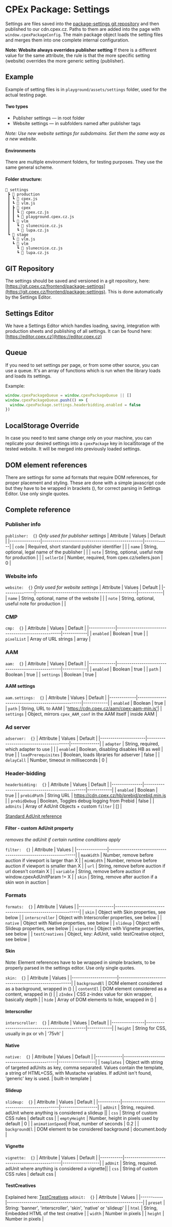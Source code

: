 # CPEx Package: Settings
Settings are files saved into the [package-settings git repository](https://git.cpex.cz/frontend/package-settings) and then published to our cdn.cpex.cz. Paths to them are added into the page with `window.cpexPackageConfig`.
The main package object loads the setting files and merges them into one complete internal configuration.

**Note: Website always overrides publisher setting**
If there is a different value for the same attribute, the rule is that the more specific setting (website) overrides the more generic setting (publisher).

## Example
Example of setting files is in `playground/assets/settings` folder, used for the actual testing page.

#### Two types
- Publisher settings ― in root folder
- Website settings ― in subfolders named after publisher tags

*Note: Use new website settings for subdomains. Set them the same way as a new website.*

#### Environments
There are multiple environment folders, for testing purposes. They use the same general scheme.

#### Folder structure:
```
📂 settings
 ┣ 📂 production
 ┃ ┗ 📜 cpex.js
 ┃ ┗ 📜 vlm.js
 ┃ ┣ 📂 cpex
 ┃ ┃ ┗ 📜 cpex.cz.js
 ┃ ┃ ┗ 📜 playground.cpex.cz.js
 ┃ ┗ 📂 vlm
 ┃   ┗ 📜 slunecnice.cz.js
 ┃   ┗ 📜 lupa.cz.js
 ┗ 📂 stage
   ┗ 📜 vlm.js
   ┗ 📂 vlm
     ┗ 📜 slunecnice.cz.js
     ┗ 📜 lupa.cz.js
```

## GIT Repository
The settings should be saved and versioned in a git repository, here: [https://git.cpex.cz/frontend/package-settings](https://git.cpex.cz/frontend/package-settings). This is done automatically by the Settings Editor.

## Settings Editor
We have a Settings Editor which handles loading, saving, integration with production sheets and publishing of all settings.
It can be found here: [https://editor.cpex.cz](https://editor.cpex.cz)

## Queue
If you need to set settings per page, or from some other source, you can use a queue. It's an array of functions which is run when the library loads and loads its settings.

Example:
```js
window.cpexPackageQueue = window.cpexPackageQueue || []
window.cpexPackageQueue.push(() => {
  window.cpexPackage.settings.headerbidding.enabled = false
})
```

## LocalStorage Override
In case you need to test same change only on your machine, you can replicate your desired settings into a `cpexPackage` key in localStorage of the tested website.
It will be merged into previously loaded settings.

## DOM element references
There are settings for some ad formats that require DOM references, for proper placement and styling.
These are done with a simple javascript code but they have to be wrapped in brackets (), for correct parsing in Settings Editor. Use only single quotes.

## Complete reference

### Publisher info
`publisher:  {}`
*Only used for publisher settings*
| Attribute     | Values                                          | Default    |
|---------------|-------------------------------------------------|------------|
| `code`        | Required, short standard publisher identifier   |            |
| `name`        | String, optional, legal name of the publisher   |            |
| `note`        | String, optional, useful note for production    |            |
| `sellerId`    | Number, required, from cpex.cz/sellers.json     | 0          |

### Website info
`website:  {}`
*Only used for website settings*
| Attribute     | Values                                          | Default    |
|---------------|-------------------------------------------------|------------|
| `name`        | String, optional, name of the website           |            |
| `note`        | String, optional, useful note for production    |            |

### CMP
`cmp:  {}`
| Attribute   | Values                                            | Default    |
|-------------|---------------------------------------------------|------------|
| `enabled`   | Boolean                                           | true       |
| `pixelList` | Array of URL strings                              | array      |

### AAM
`aam:  {}`
| Attribute   | Values                                            | Default    |
|-------------|---------------------------------------------------|------------|
| `enabled`   | Boolean                                           | true       |
| `path`      | Boolean                                           | true       |
| `settings`  | Boolean                                           | true       |

#### AAM settings
`aam.settings:  {}`
| Attribute   | Values                                            | Default    |
|-------------|---------------------------------------------------|------------|
| `enabled`   | Boolean                                           | true       |
| `path`      | String, URL to AAM  | 'https://cdn.cpex.cz/aam/cpex-aam-min.js'|
| `settings`  | Object, mirrors `cpex_AAM_conf` in the AAM itself | inside AAM |

### Ad server
`adserver:  {}`
| Attribute            | Values                                 | Default      |
|----------------------|----------------------------------------|--------------|
| `adapter`            | String, required, which adapter to use |              |
| `enabled`            | Boolean, disabling disables HB as well | true         |
| `loadPrerequisites`  | Boolean, loads libraries for adserver  | false        |
| `delayCall`          | Number, timeout in milliseconds        | 0            |

### Header-bidding
`headerbidding:  {}`
| Attribute     | Values                                          | Default    |
|---------------|-------------------------------------------------|------------|
| `enabled`     | Boolean                                         | true       |
| `prebidPath`  | String URL | https://cdn.cpex.cz/hb/prebid/prebid.min.js     |
| `prebidDebug` | Boolean, Toggles debug logging from Prebid      | false      |
| `adUnits`     | Array of AdUnit Objects + custom `filter`       | []         |

[Standard AdUnit reference](https://docs.prebid.org/dev-docs/adunit-reference.html)

#### Filter - custom AdUnit property
*removes the adUnit if certain runtime conditions apply*

`filter:  {}`
| Attribute     | Values                                                       |
|---------------|--------------------------------------------------------------|
| `maxWidth`    | Number, remove before auction if viewport is larger than X   |
| `minWidth`    | Number, remove before auction if viewport is smaller than X  |
| `url`         | String, remove before auction if url doesn't contain X       |
| `variable`    | String, remove before auction if window.cpexAdUnitParam != X |
| `skin`        | String, remove after auction if a skin won in auction        |

### Formats
`formats:  {}`
| Attribute       | Values                                                     |
|-----------------|------------------------------------------------------------|
| `skin`          | Object with Skin properties, see below                     |
| `interscroller` | Object with Interscroller properties, see below            |
| `native`        | Object with Native properties, see below                   |
| `slideup`       | Object with Slideup properties, see below                  |
| `vignette`      | Object with Vignette properties, see below                 |
| `testCreatives` | Object, key: AdUnit, valid: testCreative object, see below |

#### Skin
Note: Element references have to be wrapped in simple brackets, to be properly parsed in the settings editor. Use only single quotes.

`skin:  {}`
| Attribute            | Values                                                |
|----------------------|-------------------------------------------------------|
| `backgroundEl`       | DOM element considered as a background, wrapped in () |
| `contentEl`          | DOM element considered as a content, wrapped in ()    |
| `zIndex`             | CSS z-index value for skin wrapper, basically depth   |
| `hide`               | Array of DOM elements to hide, wrapped in ()          |

#### Interscroller
`interscroller:  {}`
| Attribute      | Values                                         | Default    |
|----------------|------------------------------------------------|------------|
| `height`       | String for CSS, usually in px or vh            | '75vh'     |

#### Native
`native:  {}`
| Attribute   | Values                                      | Default          |
|-------------|---------------------------------------------|------------------|
| `templates` | Object with string of targeted adUnits as key, comma separated. Values contain the template, a string of HTML+CSS, with Mustache variables. If adUnit isn't found, 'generic' key is used. | built-in template |

#### Slideup
`slideup:  {}`
| Attribute | Values                                        | Default          |
|-----------|-----------------------------------------------|------------------|
| `adUnit`  | String, required. adUnit where anything is considered a slideup ||
| `css`     | String of custom CSS rules                    | default css      |
| `emptyHeight` | Number, height in pixels used by default  | 0                |
| `animationSpeed`| Float, number of seconds                | 0.2              |
| `backgroundEl`  | DOM element to be considered background | document.body    |

#### Vignette
`vignette:  {}`
| Attribute | Values                                        | Default          |
|-----------|-----------------------------------------------|------------------|
| `adUnit`  | String, required. adUnit where anything is considered a vignette||
| `css`     | String of custom CSS rules                    | default css      |

#### TestCreatives
Explained here: [TestCreatives](./FORMATS.md#testing)
`adUnit:  {}`
| Attribute | Values                                                           |
|-----------|------------------------------------------------------------------|
| `preset`  | String: 'banner', 'interscroller', 'skin', 'native' or 'slideup' |
| `html`    | String, Embedded HTML of the test creative                       |
| `width`   | Number in pixels                                                 |
| `height`  | Number in pixels                                                 |
